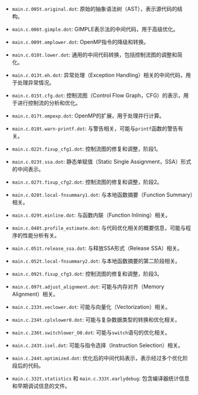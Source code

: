 - `main.c.005t.original.dot`: 原始的抽象语法树（AST），表示源代码的结构。

- `main.c.006t.gimple.dot`: GIMPLE表示法的中间代码，用于高级优化。

- `main.c.009t.omplower.dot`: OpenMP指令的降级和转换。

- `main.c.010t.lower.dot`: 通用的中间代码转换，包括控制流图的调整和简化。

- `main.c.013t.eh.dot`: 异常处理（Exception Handling）相关的中间代码，用于处理异常情况。

- `main.c.015t.cfg.dot`: 控制流图（Control Flow Graph，CFG）的表示，用于进行控制流的分析和优化。

- `main.c.017t.ompexp.dot`: OpenMP的扩展，用于处理并行计算。

- `main.c.018t.warn-printf.dot`: 与警告相关，可能与`printf`函数的警告有关。

- `main.c.022t.fixup_cfg1.dot`: 控制流图的修复和调整，阶段1。

- `main.c.023t.ssa.dot`: 静态单赋值（Static Single Assignment，SSA）形式的中间表示。

- `main.c.027t.fixup_cfg2.dot`: 控制流图的修复和调整，阶段2。

- `main.c.028t.local-fnsummary1.dot`: 与本地函数摘要（Function Summary）相关。

- `main.c.029t.einline.dot`: 与函数内联（Function Inlining）相关。

- `main.c.048t.profile_estimate.dot`: 与代码优化相关的概要信息，可能与程序的性能分析有关。

- `main.c.051t.release_ssa.dot`: 与释放SSA形式（Release SSA）相关。

- `main.c.052t.local-fnsummary2.dot`: 与本地函数摘要的第二阶段相关。

- `main.c.092t.fixup_cfg3.dot`: 控制流图的修复和调整，阶段3。

- `main.c.097t.adjust_alignment.dot`: 可能与内存对齐（Memory Alignment）相关。

- `main.c.233t.veclower.dot`: 可能与向量化（Vectorization）相关。

- `main.c.234t.cplxlower0.dot`: 可能与复杂数据类型的转换和优化相关。

- `main.c.236t.switchlower_O0.dot`: 可能与`switch`语句的优化相关。

- `main.c.243t.isel.dot`: 可能与指令选择（Instruction Selection）相关。

- `main.c.244t.optimized.dot`: 优化后的中间代码表示，表示经过多个优化阶段后的代码。

- `main.c.332t.statistics` 和 `main.c.333t.earlydebug`: 包含编译器统计信息和早期调试信息的文件。

